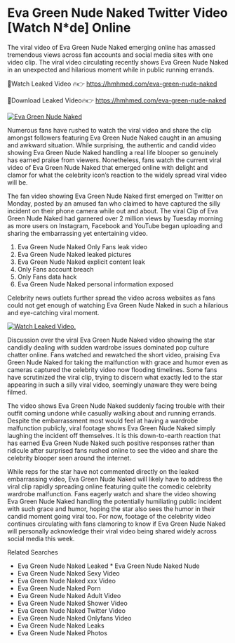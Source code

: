 ﻿# Eva Green Nude Naked Twitter Video [Watch N*de] Online

The viral video of ﻿Eva Green Nude Naked emerging online has amassed tremendous views across fan accounts and social media sites with one video clip. The viral video circulating recently shows ﻿Eva Green Nude Naked in an unexpected and hilarious moment while in public running errands. 

🔴Watch Leaked Video 🔥👉  https://hmhmed.com/eva-green-nude-naked 

🔴Download Leaked Video🔥👉  https://hmhmed.com/eva-green-nude-naked 

[![Eva Green Nude Naked](https://i.imgur.com/dJHk4Zq.gif)](https://hmhmed.com/eva-green-nude-naked)

Numerous fans have rushed to watch the viral video and share the clip amongst followers featuring ﻿Eva Green Nude Naked caught in an amusing and awkward situation. While surprising, the authentic and candid video showing ﻿Eva Green Nude Naked handling a real life blooper so genuinely has earned praise from viewers. Nonetheless, fans watch the current viral video of ﻿Eva Green Nude Naked that emerged online with delight and clamor for what the celebrity icon’s reaction to the widely spread viral video will be.

The fan video showing ﻿Eva Green Nude Naked first emerged on Twitter on Monday, posted by an amused fan who claimed to have captured the silly incident on their phone camera while out and about. The viral Clip of ﻿Eva Green Nude Naked had garnered over 2 million views by Tuesday morning as more users on Instagram, Facebook and YouTube began uploading and sharing the embarrassing yet entertaining video. 

1. ﻿Eva Green Nude Naked Only Fans leak video
2. ﻿Eva Green Nude Naked leaked pictures
3. ﻿Eva Green Nude Naked explicit content leak
4. Only Fans account breach
5. Only Fans data hack
6. ﻿Eva Green Nude Naked personal information exposed

Celebrity news outlets further spread the video across websites as fans could not get enough of watching ﻿Eva Green Nude Naked in such a hilarious and eye-catching viral moment. 

[![Watch Leaked Video.](https://miro.medium.com/v2/resize:fit:828/format:webp/1*cilzJN44JGOrTw9NJCrNHA.gif "Watch Leaked Video")](https://hmhmed.com/eva-green-nude-naked)

Discussion over the viral ﻿Eva Green Nude Naked video showing the star candidly dealing with sudden wardrobe issues dominated pop culture chatter online. Fans watched and rewatched the short video, praising ﻿Eva Green Nude Naked for taking the malfunction with grace and humor even as cameras captured the celebrity video now flooding timelines. Some fans have scrutinized the viral clip, trying to discern what exactly led to the star appearing in such a silly viral video, seemingly unaware they were being filmed.

The video shows ﻿Eva Green Nude Naked suddenly facing trouble with their outfit coming undone while casually walking about and running errands. Despite the embarrassment most would feel at having a wardrobe malfunction publicly, viral footage shows ﻿Eva Green Nude Naked simply laughing the incident off themselves. It is this down-to-earth reaction that has earned ﻿Eva Green Nude Naked such positive responses rather than ridicule after surprised fans rushed online to see the video and share the celebrity blooper seen around the internet.  

While reps for the star have not commented directly on the leaked embarrassing video, ﻿Eva Green Nude Naked will likely have to address the viral clip rapidly spreading online featuring quite the comedic celebrity wardrobe malfunction. Fans eagerly watch and share the video showing ﻿Eva Green Nude Naked handling the potentially humiliating public incident with such grace and humor, hoping the star also sees the humor in their candid moment going viral too. For now, footage of the celebrity video continues circulating with fans clamoring to know if ﻿Eva Green Nude Naked will personally acknowledge their viral video being shared widely across social media this week.

Related Searches
* ﻿Eva Green Nude Naked Leaked
﻿* Eva Green Nude Naked Nude
* ﻿Eva Green Nude Naked Sexy Video
* ﻿Eva Green Nude Naked xxx Video
* ﻿Eva Green Nude Naked Porn
* ﻿Eva Green Nude Naked Adult Video
* ﻿Eva Green Nude Naked Shower Video
* ﻿Eva Green Nude Naked Twitter Video
* ﻿Eva Green Nude Naked Onlyfans Video
* ﻿Eva Green Nude Naked Leaks
* ﻿Eva Green Nude Naked Photos